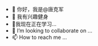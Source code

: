 - 👋 你好，我是@唐克军
- 👀 我有兴趣健身
- 🌱我现在正在学习...
- 💞️ I’m looking to collaborate on ...
- 📫 How to reach me ...

<!---
tangkejun/tangkejun is a ✨ special ✨ repository because its `README.md` (this file) appears on your GitHub profile.
You can click the Preview link to take a look at your changes.
--->
